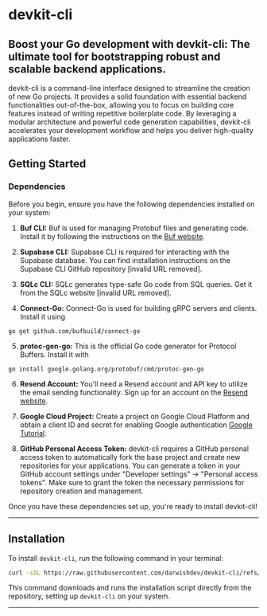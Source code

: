 # devkit-cli


## Boost your Go development with devkit-cli: The ultimate tool for bootstrapping robust and scalable backend applications.

devkit-cli is a command-line interface designed to streamline the creation of new Go projects. It provides a solid foundation with essential backend functionalities out-of-the-box, allowing you to focus on building core features instead of writing repetitive boilerplate code.
By leveraging a modular architecture and powerful code generation capabilities, devkit-cli accelerates your development workflow and helps you deliver high-quality applications faster.


## Getting Started

### Dependencies

Before you begin, ensure you have the following dependencies installed on your system:

1.  **Buf CLI:**  Buf is used for managing Protobuf files and generating code. Install it by following the instructions on the [Buf website](https://buf.build/docs/installation).

2.  **Supabase CLI:** Supabase CLI is required for interacting with the Supabase database. You can find installation instructions on the Supabase CLI GitHub repository [invalid URL removed].

3.  **SQLc CLI:** SQLc generates type-safe Go code from SQL queries. Get it from the SQLc website [invalid URL removed].

4.  **Connect-Go:** Connect-Go is used for building gRPC servers and clients. Install it using 
```
go get github.com/bufbuild/connect-go
```

5.  **protoc-gen-go:** This is the official Go code generator for Protocol Buffers. Install it with
```
go install google.golang.org/protobuf/cmd/protoc-gen-go
```

6.  **Resend Account:**  You'll need a Resend account and API key to utilize the email sending functionality. Sign up for an account on the [Resend website](https://resend.com).

7.  **Google Cloud Project:**  Create a project on Google Cloud Platform and obtain a client ID and secret for enabling Google authentication [Google Tutorial](https://support.google.com/cloud/answer/6158849?hl=en).

8.  **GitHub Personal Access Token:** devkit-cli requires a GitHub personal access token to automatically fork the base project and create new repositories for your applications. You can generate a token in your GitHub account settings under "Developer settings" -> "Personal access tokens".  Make sure to grant the token the necessary permissions for repository creation and management. 

Once you have these dependencies set up, you're ready to install devkit-cli!


---

## Installation

To install `devkit-cli`, run the following command in your terminal:

```bash
curl -sSL https://raw.githubusercontent.com/darwishdev/devkit-cli/refs/heads/main/install.sh | bash
```

This command downloads and runs the installation script directly from the repository, setting up `devkit-cli` on your system.

---



